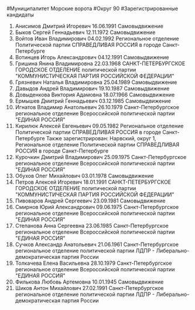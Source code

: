 #Муниципалитет
Морские ворота
#Округ
90
#Зарегистрированные кандидаты
1. Анисимов Дмитрий Игоревич 16.06.1991
Самовыдвижение
2. Быков Сергей Геннадьевич 12.11.1972
Самовыдвижение
3. Войтов Иван Владимирович 04.02.1992
Региональное отделение Политической партии СПРАВЕДЛИВАЯ РОССИЯ в городе Санкт-Петербурге
4. Вотинцев Игорь Александрович 04.12.1991
Самовыдвижение
5. Гришина Янина Владимировна 22.03.1968
САНКТ-ПЕТЕРБУРГСКОЕ ГОРОДСКОЕ ОТДЕЛЕНИЕ политической партии "КОММУНИСТИЧЕСКАЯ ПАРТИЯ РОССИЙСКОЙ ФЕДЕРАЦИИ"
6. Грязневич Наталья Владимировна 25.04.1989
Самовыдвижение
7. Давыдов Андрей Владимирович 19.10.1987
Самовыдвижение
8. Довыденкова Виктория Адамовна 18.07.1966
Самовыдвижение
9. Ермышев Дмитрий Геннадьевич 03.12.1985
Самовыдвижение
10. Игнатов Владимир Анатольевич 26.10.1979
Санкт-Петербургское региональное отделение Всероссийской политической партии "ЕДИНАЯ РОССИЯ"
11. Кирилюк Алексей Евгеньевич 09.05.1982
Региональное отделение Политической партии СПРАВЕДЛИВАЯ РОССИЯ в городе Санкт-Петербурге
Также зарегистрирован: Нарвский, округ 1, Региональное отделение Политической партии СПРАВЕДЛИВАЯ РОССИЯ в городе Санкт-Петербурге
12. Курочкин Дмитрий Владимирович 25.09.1975
Санкт-Петербургское региональное отделение Всероссийской политической партии "ЕДИНАЯ РОССИЯ"
13. Обухов Олег Михайлович 03.01.1978
Самовыдвижение
14. Петров Алексей Игоревич 18.01.1991
САНКТ-ПЕТЕРБУРГСКОЕ ГОРОДСКОЕ ОТДЕЛЕНИЕ политической партии "КОММУНИСТИЧЕСКАЯ ПАРТИЯ РОССИЙСКОЙ ФЕДЕРАЦИИ"
15. Пивоваров Андрей Сергеевич 23.09.1981
Самовыдвижение
16. Смирнов Юрий Александрович 09.06.1975
Санкт-Петербургское региональное отделение Всероссийской политической партии "ЕДИНАЯ РОССИЯ"
17. Степанова Анна Сергеевна 23.06.1985
Санкт-Петербургское региональное отделение Всероссийской политической партии "ЕДИНАЯ РОССИЯ"
18. Сучков Александр Анатольевич 21.06.1961
Санкт-Петербургское региональное отделение политической партии ЛДПР - Либерально-демократическая партия России
19. Толкачева Елена Васильевна 28.10.1979
Санкт-Петербургское региональное отделение Всероссийской политической партии "ЕДИНАЯ РОССИЯ"
20. Филькова Любовь Артемовна 10.01.1945
Самовыдвижение
21. Шиков Антон Михайлович 27.02.1991
Санкт-Петербургское региональное отделение политической партии ЛДПР - Либерально-демократическая партия России
